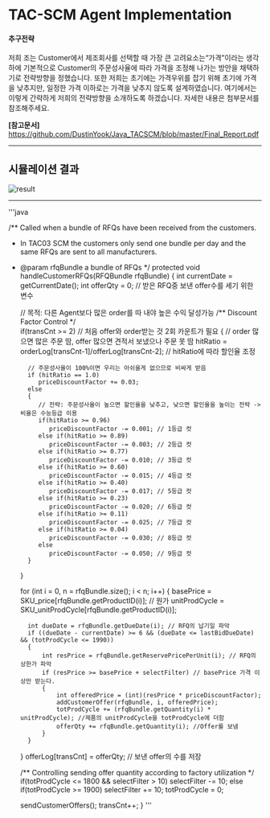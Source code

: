 # **TAC-SCM Agent Implementation**

#### 추구전략
저희 조는 Customer에서 제조회사를 선택할 때 가장 큰 고려요소는“가격”이라는 생각 하에 기본적으로 Customer의 주문성사율에 따라 가격을 조정해 나가는 방안을 채택하기로 전략방향을 정했습니다. 또한 저희는 초기에는 가격우위를 잡기 위해 초기에 가격을 낮추지만, 일정한 가격 이하로는 가격을 낮추지 않도록 설계하였습니다. 여기에서는 이렇게 간략하게 저희의 전략방향을 소개하도록 하겠습니다. 자세한 내용은 첨부문서를 참조해주세요.

**[참고문서]** <https://github.com/DustinYook/Java_TACSCM/blob/master/Final_Report.pdf>

------

## 시뮬레이션 결과
![result](https://github.com/DustinYook/Java_TACSCM/blob/master/game_result.PNG)

-----
'''java

 /** Called when a bundle of RFQs have been received from the customers. 
  * In TAC03 SCM the customers only send one bundle per day and the same RFQs are sent to all manufacturers.
  * @param rfqBundle a bundle of RFQs */
  protected void handleCustomerRFQs(RFQBundle rfqBundle) 
  {
	  int currentDate = getCurrentDate(); 
	  int offerQty = 0; // 받은 RFQ중 보낸 offer수를 세기 위한 변수
	  
	// 목적: 다른 Agent보다 많은 order를 따 내야 높은 수익 달성가능
	  /** Discount Factor Control */	  
	  if(transCnt >= 2) // 처음 offer와 order받는 것 2회 카운트가 필요
	  {
		// order 많으면 많은 주문 땀, offer 많으면 견적서 보냈으나 주문 못 땀
		  hitRatio = orderLog[transCnt-1]/offerLog[transCnt-2]; // hitRatio에 따라 할인율 조정
	
		  // 주문성사율이 100%이면 우리는 아쉬울게 없으므로 비싸게 받음 
	      if (hitRatio == 1.0) 
	         priceDiscountFactor += 0.03;
	      else
	      {
	         // 전략: 주문성사율이 높으면 할인율을 낮추고, 낮으면 할인율을 높이는 전략 -> 비율은 수능등급 이용
	         if(hitRatio >= 0.96)
	            priceDiscountFactor -= 0.001; // 1등급 컷
	         else if(hitRatio >= 0.89)
	            priceDiscountFactor -= 0.003; // 2등급 컷
	         else if(hitRatio >= 0.77)
	            priceDiscountFactor -= 0.010; // 3등급 컷
	         else if(hitRatio >= 0.60)
	            priceDiscountFactor -= 0.015; // 4등급 컷
	         else if(hitRatio >= 0.40)
	            priceDiscountFactor -= 0.017; // 5등급 컷
	         else if(hitRatio >= 0.23)
	            priceDiscountFactor -= 0.020; // 6등급 컷
	         else if(hitRatio >= 0.11)
	            priceDiscountFactor -= 0.025; // 7등급 컷
	         else if(hitRatio >= 0.04)
	            priceDiscountFactor -= 0.030; // 8등급 컷
	         else
	            priceDiscountFactor -= 0.050; // 9등급 컷
	      }
	  }
	
	  for (int i = 0, n = rfqBundle.size(); i < n; i++) 
	  {
		  basePrice = SKU_price[rfqBundle.getProductID(i)]; // 원가
		  unitProdCycle = SKU_unitProdCycle[rfqBundle.getProductID(i)];
			
		  int dueDate = rfqBundle.getDueDate(i); // RFQ의 납기일 파악
		  if ((dueDate - currentDate) >= 6 && (dueDate <= lastBidDueDate) && (totProdCycle <= 1990)) 
		  { 
			  int resPrice = rfqBundle.getReservePricePerUnit(i); // RFQ의 상한가 파악
			  if (resPrice >= basePrice + selectFilter) // basePrice 가격 이상만 받는다.
			  {
				  int offeredPrice = (int)(resPrice * priceDiscountFactor);
				  addCustomerOffer(rfqBundle, i, offeredPrice);
				  totProdCycle += (rfqBundle.getQuantity(i) * unitProdCycle); //제품의 unitProdCycle을 totProdCycle에 더함
				  offerQty += rfqBundle.getQuantity(i); //Offer를 보냄
			  }
		  }
	  } offerLog[transCnt] = offerQty; // 보낸 offer의 수를 저장

	  /** Controlling sending offer quantity according to factory utilization */
	  if(totProdCycle <= 1800 && selectFilter > 10)
		  selectFilter -= 10;
	  else if(totProdCycle >= 1900) 
		  selectFilter += 10;
	  totProdCycle = 0;
	  
	  sendCustomerOffers();
	  transCnt++; 
  }
'''
